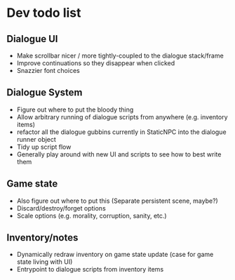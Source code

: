 # Dev todo list

## Dialogue UI

- Make scrollbar nicer / more tightly-coupled to the dialogue stack/frame
- Improve continuations so they disappear when clicked
- Snazzier font choices

## Dialogue System

- Figure out where to put the bloody thing
- Allow arbitrary running of dialogue scripts from anywhere (e.g. inventory items)
- refactor all the dialogue gubbins currently in StaticNPC into the dialogue runner object
- Tidy up script flow
- Generally play around with new UI and scripts to see how to best write them

## Game state

- Also figure out where to put this (Separate persistent scene, maybe?)
- Discard/destroy/forget options
- Scale options (e.g. morality, corruption, sanity, etc.)

## Inventory/notes

- Dynamically redraw inventory on game state update (case for game state living with UI)
- Entrypoint to dialogue scripts from inventory items
````
